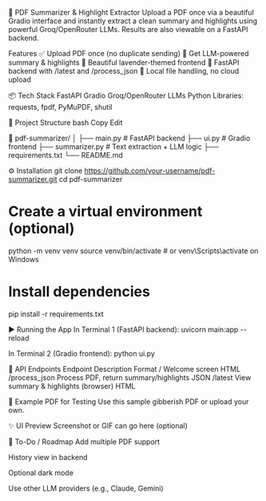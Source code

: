 📄 PDF Summarizer & Highlight Extractor
Upload a PDF once via a beautiful Gradio interface and instantly extract a clean summary and highlights using powerful Groq/OpenRouter LLMs. Results are also viewable on a FastAPI backend.


Features
✅ Upload PDF once (no duplicate sending)
🧠 Get LLM-powered summary & highlights
🎨 Beautiful lavender-themed frontend
🔁 FastAPI backend with /latest and /process_json
💾 Local file handling, no cloud upload


📦 Tech Stack
FastAPI
Gradio
Groq/OpenRouter LLMs
Python Libraries: requests, fpdf, PyMuPDF, shutil


📁 Project Structure
bash
Copy
Edit


📂 pdf-summarizer/
│
├── main.py             # FastAPI backend
├── ui.py               # Gradio frontend
├── summarizer.py       # Text extraction + LLM logic
├── requirements.txt
└── README.md


⚙️ Installation
git clone https://github.com/your-username/pdf-summarizer.git
cd pdf-summarizer

# Create a virtual environment (optional)
python -m venv venv
source venv/bin/activate  # or venv\Scripts\activate on Windows

# Install dependencies
pip install -r requirements.txt

▶️ Running the App
In Terminal 1 (FastAPI backend):
uvicorn main:app --reload

In Terminal 2 (Gradio frontend):
python ui.py


🔗 API Endpoints
Endpoint	Description	Format
/	Welcome screen	HTML
/process_json	Process PDF, return summary/highlights	JSON
/latest	View summary & highlights (browser)	HTML

📎 Example PDF for Testing
Use this sample gibberish PDF or upload your own.

✨ UI Preview
Screenshot or GIF can go here (optional)

📌 To-Do / Roadmap
 Add multiple PDF support

 History view in backend

 Optional dark mode

 Use other LLM providers (e.g., Claude, Gemini)
